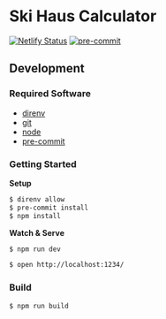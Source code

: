 # Ski Haus Calculator

[![Netlify Status](https://api.netlify.com/api/v1/badges/6effc2a6-a64a-4fc8-a41c-b11e96239476/deploy-status)](https://app.netlify.com/sites/ski-haus-calculator/deploys)
[![pre-commit](https://github.com/jteppinette/ski-haus-calculator/actions/workflows/pre-commit.yml/badge.svg?branch=main)](https://github.com/jteppinette/ski-haus-calculator/actions/workflows/pre-commit.yml)

## Development

### Required Software

- [direnv](https://direnv.net)
- [git](https://git-scm.com/)
- [node](https://nodejs.org/en/download/)
- [pre-commit](https://pre-commit.com/#install)

### Getting Started

**Setup**

```sh
$ direnv allow
$ pre-commit install
$ npm install
```

**Watch & Serve**

```sh
$ npm run dev
```

```sh
$ open http://localhost:1234/
```

### Build

```sh
$ npm run build
```

